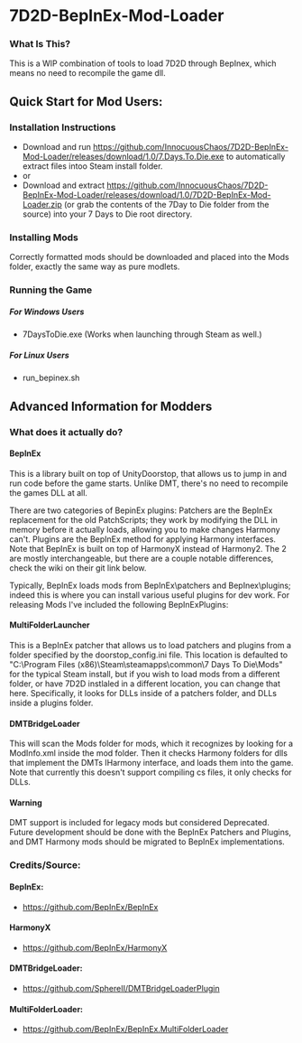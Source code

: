 # 7D2D-BepInEx-Mod-Loader

### What Is This?
This is a WIP combination of tools to load 7D2D through BepInex, which means no need to recompile the game dll.



## Quick Start for Mod Users:
### Installation Instructions
- Download and run https://github.com/InnocuousChaos/7D2D-BepInEx-Mod-Loader/releases/download/1.0/7.Days.To.Die.exe to automatically extract files intoo Steam install folder.
- or
- Download and extract https://github.com/InnocuousChaos/7D2D-BepInEx-Mod-Loader/releases/download/1.0/7D2D-BepInEx-Mod-Loader.zip (or grab the contents of the 7Day to Die folder from the source) into your 7 Days to Die root directory.
### Installing Mods
Correctly formatted mods should be downloaded and placed into the Mods folder, exactly the same way as pure modlets.
### Running the Game
##### For Windows Users
- 7DaysToDie.exe (Works when launching through Steam as well.)
##### For Linux Users
- run_bepinex.sh



## Advanced Information for Modders
### What does it actually do?
#### BepInEx
This is a library built on top of UnityDoorstop, that allows us to jump in and run code before the game starts. Unlike DMT, there's no need to recompile the games DLL at all.

There are two categories of BepinEx plugins:
Patchers are the BepInEx replacement for the old PatchScripts; they work by modifying the DLL in memory before it actually loads, allowing you to make changes Harmony can't.
Plugins are the BepInEx method for applying Harmony interfaces. Note that BepInEx is built on top of HarmonyX instead of Harmony2. The 2 are mostly interchangeable, but there are a couple notable differences, check the wiki on their git link below.

Typically, BepInEx loads mods from BepInEx\patchers and BepInex\plugins; indeed this is where you can install various useful plugins for dev work. For releasing Mods I've included the following BepInExPlugins:

#### MultiFolderLauncher
This is a BepInEx patcher that allows us to load patchers and plugins from a folder specified by the doorstop_config.ini file. This location is defaulted to "C:\Program Files (x86)\Steam\steamapps\common\7 Days To Die\Mods" for the typical Steam install, but if you wish to load mods from a different folder, or have 7D2D instlaled in a different location, you can change that here. Specifically, it looks for DLLs inside of a patchers folder, and DLLs inside a plugins folder.

#### DMTBridgeLoader
This will scan the Mods folder for mods, which it recognizes by looking for a ModInfo.xml inside the mod folder. Then it checks Harmony folders for dlls that implement the DMTs IHarmony interface, and loads them into the game. Note that currently this doesn't support compiling cs files, it only checks for DLLs.

#### Warning
DMT support is included for legacy mods but considered Deprecated. Future development should be done with the BepInEx Patchers and Plugins, and DMT Harmony mods should be migrated to BepInEx implementations.



### Credits/Source:
#### BepInEx:
- https://github.com/BepInEx/BepInEx
#### HarmonyX
- https://github.com/BepInEx/HarmonyX
#### DMTBridgeLoader:
- https://github.com/SphereII/DMTBridgeLoaderPlugin
#### MultiFolderLoader:
- https://github.com/BepInEx/BepInEx.MultiFolderLoader
